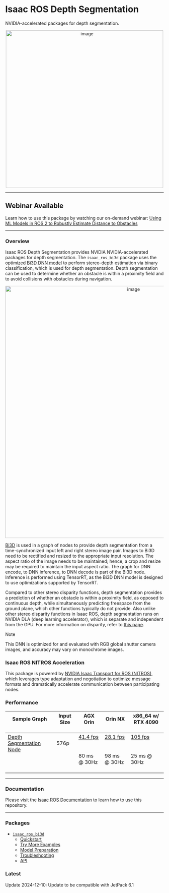 # Isaac ROS Depth Segmentation

NVIDIA-accelerated packages for depth segmentation.

<div align="center"><a class="reference internal image-reference" href="https://media.githubusercontent.com/media/NVIDIA-ISAAC-ROS/.github/main/resources/isaac_ros_docs/repositories_and_packages/isaac_ros_depth_segmentation/isaac_ros_bi3d_real_opt.gif/"><img alt="image" src="https://media.githubusercontent.com/media/NVIDIA-ISAAC-ROS/.github/main/resources/isaac_ros_docs/repositories_and_packages/isaac_ros_depth_segmentation/isaac_ros_bi3d_real_opt.gif/" width="500px"/></a></div>

---

## Webinar Available

Learn how to use this package by watching our on-demand webinar: [Using ML Models in ROS 2 to Robustly Estimate Distance to Obstacles](https://gateway.on24.com/wcc/experience/elitenvidiabrill/1407606/3998202/isaac-ros-webinar-series)

---

### Overview

Isaac ROS Depth Segmentation provides NVIDIA NVIDIA-accelerated packages for
depth segmentation. The `isaac_ros_bi3d` package uses the
optimized [Bi3D DNN
model](https://catalog.ngc.nvidia.com/orgs/nvidia/teams/isaac/models/bi3d_proximity_segmentation)
to perform stereo-depth estimation via binary classification, which is
used for depth segmentation. Depth segmentation can be used to
determine whether an obstacle is within a proximity field and to avoid
collisions with obstacles during navigation.

<div align="center"><a class="reference internal image-reference" href="https://media.githubusercontent.com/media/NVIDIA-ISAAC-ROS/.github/main/resources/isaac_ros_docs/repositories_and_packages/isaac_ros_depth_segmentation/isaac_ros_bi3d_nodegraph.png/"><img alt="image" src="https://media.githubusercontent.com/media/NVIDIA-ISAAC-ROS/.github/main/resources/isaac_ros_docs/repositories_and_packages/isaac_ros_depth_segmentation/isaac_ros_bi3d_nodegraph.png/" width="800px"/></a></div>

[Bi3D](https://arxiv.org/abs/2005.07274) is used in a graph of nodes
to provide depth segmentation from a time-synchronized input left
and right stereo image pair. Images to Bi3D need to be rectified and
resized to the appropriate input resolution. The aspect ratio of the
image needs to be maintained; hence, a crop and resize may be required
to maintain the input aspect ratio. The graph for DNN encode, to DNN
inference, to DNN decode is part of the Bi3D node. Inference is
performed using TensorRT, as the Bi3D DNN model is designed to use
optimizations supported by TensorRT.

Compared to other stereo disparity functions, depth segmentation
provides a prediction of whether an obstacle is within a proximity
field, as opposed to continuous depth, while simultaneously predicting
freespace from the ground plane, which other functions typically do not
provide. Also unlike other stereo disparity functions in Isaac ROS,
depth segmentation runs on NVIDIA DLA (deep learning accelerator),
which is separate and independent from the GPU. For more information on
disparity, refer to [this
page](https://en.wikipedia.org/wiki/Binocular_disparity).

> [!Note]
> This DNN is optimized for and evaluated with RGB global shutter camera images,
> and accuracy may vary on monochrome images.

### Isaac ROS NITROS Acceleration

This package is powered by [NVIDIA Isaac Transport for ROS (NITROS)](https://developer.nvidia.com/blog/improve-perception-performance-for-ros-2-applications-with-nvidia-isaac-transport-for-ros/), which leverages type adaptation and negotiation to optimize message formats and dramatically accelerate communication between participating nodes.

### Performance

| Sample Graph<br/><br/>                                                                                                                                                              | Input Size<br/><br/>     | AGX Orin<br/><br/>                                                                                                                                           | Orin NX<br/><br/>                                                                                                                                           | x86_64 w/ RTX 4090<br/><br/>                                                                                                                                |
|-------------------------------------------------------------------------------------------------------------------------------------------------------------------------------------|--------------------------|--------------------------------------------------------------------------------------------------------------------------------------------------------------|-------------------------------------------------------------------------------------------------------------------------------------------------------------|-------------------------------------------------------------------------------------------------------------------------------------------------------------|
| [Depth Segmentation Node](https://github.com/NVIDIA-ISAAC-ROS/isaac_ros_benchmark/blob/main/benchmarks/isaac_ros_bi3d_benchmark/scripts/isaac_ros_bi3d_node.py)<br/><br/><br/><br/> | 576p<br/><br/><br/><br/> | [41.4 fps](https://github.com/NVIDIA-ISAAC-ROS/isaac_ros_benchmark/blob/main/results/isaac_ros_bi3d_node-agx_orin.json)<br/><br/><br/>80 ms @ 30Hz<br/><br/> | [28.1 fps](https://github.com/NVIDIA-ISAAC-ROS/isaac_ros_benchmark/blob/main/results/isaac_ros_bi3d_node-orin_nx.json)<br/><br/><br/>98 ms @ 30Hz<br/><br/> | [105 fps](https://github.com/NVIDIA-ISAAC-ROS/isaac_ros_benchmark/blob/main/results/isaac_ros_bi3d_node-x86-4090.json)<br/><br/><br/>25 ms @ 30Hz<br/><br/> |

---

### Documentation

Please visit the [Isaac ROS Documentation](https://nvidia-isaac-ros.github.io/repositories_and_packages/isaac_ros_depth_segmentation/index.html) to learn how to use this repository.

---

### Packages

* [`isaac_ros_bi3d`](https://nvidia-isaac-ros.github.io/repositories_and_packages/isaac_ros_depth_segmentation/isaac_ros_bi3d/index.html)
  * [Quickstart](https://nvidia-isaac-ros.github.io/repositories_and_packages/isaac_ros_depth_segmentation/isaac_ros_bi3d/index.html#quickstart)
  * [Try More Examples](https://nvidia-isaac-ros.github.io/repositories_and_packages/isaac_ros_depth_segmentation/isaac_ros_bi3d/index.html#try-more-examples)
  * [Model Preparation](https://nvidia-isaac-ros.github.io/repositories_and_packages/isaac_ros_depth_segmentation/isaac_ros_bi3d/index.html#model-preparation)
  * [Troubleshooting](https://nvidia-isaac-ros.github.io/repositories_and_packages/isaac_ros_depth_segmentation/isaac_ros_bi3d/index.html#troubleshooting)
  * [API](https://nvidia-isaac-ros.github.io/repositories_and_packages/isaac_ros_depth_segmentation/isaac_ros_bi3d/index.html#api)

### Latest

Update 2024-12-10: Update to be compatible with JetPack 6.1
